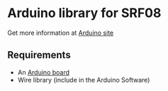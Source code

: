 Arduino library for SRF08
=========================

Get more information at [Arduino site](http://arduino.cc/playground/Main/SonarSrf08)

Requirements
------------

* An [Arduino board](http://arduino.cc/)
* Wire library (include in the Arduino Software)